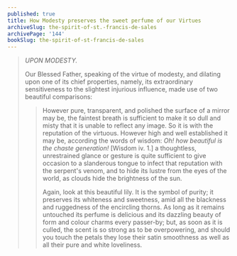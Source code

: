 ```yaml
---
published: true
title: How Modesty preserves the sweet perfume of our Virtues
archiveSlug: the-spirit-of-st.-francis-de-sales
archivePage: '144'
bookSlug: the-spirit-of-st-francis-de-sales
---
```


> *UPON MODESTY.*
> 
> Our Blessed Father, speaking of the virtue of modesty, and dilating upon one of its chief properties, namely, its extraordinary sensitiveness to the slightest injurious influence, made use of two beautiful comparisons:
> 
>> However pure, transparent, and polished the surface of a mirror may be, the faintest breath is sufficient to make it so dull and misty that it is unable to reflect any image. So it is with the reputation of the virtuous. However high and well established it may be, according the words of wisdom: *Oh! how beautiful is the chaste generation!* [Wisdom iv. 1.] a thoughtless, unrestrained glance or gesture is quite sufficient to give occasion to a slanderous tongue to infect that reputation with the serpent's venom, and to hide its lustre from the eyes of the world, as clouds hide the brightness of the sun.
>> 
>> Again, look at this beautiful lily. It is the symbol of purity; it preserves its whiteness and sweetness, amid all the blackness and ruggedness of the encircling thorns. As long as it remains untouched its perfume is delicious and its dazzling beauty of form and colour charms every passer-by; but, as soon as it is culled, the scent is so strong as to be overpowering, and should you touch the petals they lose their satin smoothness as well as all their pure and white loveliness.

